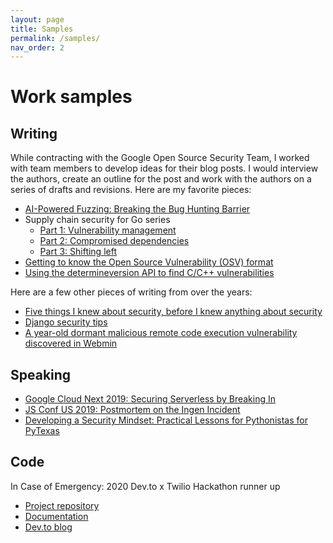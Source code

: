 ```yaml
---
layout: page
title: Samples
permalink: /samples/
nav_order: 2
---
```

# Work samples

## Writing
While contracting with the Google Open Source Security Team, I worked with team members to develop ideas for their blog posts. I would interview the authors, create an outline for the post and work with the authors on a series of drafts and revisions. Here are my favorite pieces:

- [AI-Powered Fuzzing: Breaking the Bug Hunting Barrier](https://security.googleblog.com/2023/08/ai-powered-fuzzing-breaking-bug-hunting.html)
- Supply chain security for Go series
   - [Part 1: Vulnerability management](https://security.googleblog.com/2023/04/supply-chain-security-for-go-part-1.html)
   - [Part 2: Compromised dependencies](https://security.googleblog.com/2023/06/supply-chain-security-for-go-part-2.html)
   - [Part 3: Shifting left](https://security.googleblog.com/2023/07/supply-chain-security-for-go-part-3.html)
- [Getting to know the Open Source Vulnerability (OSV) format](https://openssf.org/blog/2023/05/02/getting-to-know-the-open-source-vulnerability-osv-format/)
- [Using the determineversion API to find C/C++ vulnerabilities](https://osv.dev/blog/posts/using-the-determineversion-api/)

Here are a few other pieces of writing from over the years:
- [Five things I knew about security, before I knew anything about security](https://dev.to/hayleydenb/five-things-i-knew-about-security-before-i-knew-anything-about-security-mi9)
- [Django security tips](https://snyk.io/blog/django-security-tips/)
- [A year-old dormant malicious remote code execution vulnerability discovered in Webmin](https://snyk.io/blog/a-year-old-dormant-malicious-remote-code-execution-vulnerability-discovered-in-webmin/)


## Speaking
- [Google Cloud Next 2019: Securing Serverless by Breaking In](https://www.youtube.com/watch?v=RCpHUUp-tpM)
- [JS Conf US 2019: Postmortem on the Ingen Incident](https://www.youtube.com/watch?v=uZrISYAMKHY)
- [Developing a Security Mindset: Practical Lessons for Pythonistas for PyTexas](https://www.youtube.com/watch?v=MuSjyBF0Pac)


## Code
In Case of Emergency: 2020 Dev.to x Twilio Hackathon runner up
  - [Project repository](https://github.com/hayleycd/in_case_of_emergency)
  - [Documentation](https://hayleycd.github.io)
  - [Dev.to blog](https://dev.to/hayleydenb/flexible-and-extensible-emergency-contact-information-with-twilio-and-azure-functions-kom)
